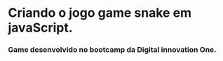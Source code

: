 # Criando o jogo game snake em javaScript.

### Game desenvolvido no bootcamp da Digital innovation One.